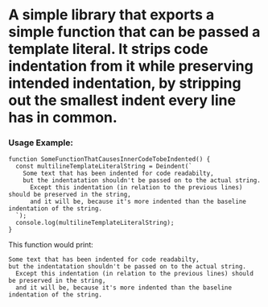 # A simple library that exports a simple function that can be passed a template literal. It strips code indentation from it while preserving intended indentation, by stripping out the smallest indent every line has in common.
### Usage Example:
```
function SomeFunctionThatCausesInnerCodeTobeIndented() {
  const multilineTemplateLiteralString = Deindent(`
    Some text that has been indented for code readabilty,
    but the indentatation shouldn't be passed on to the actual string.
      Except this indentation (in relation to the previous lines) should be preserved in the string,
      and it will be, because it's more indented than the baseline indentation of the string.     
  `);
  console.log(multilineTemplateLiteralString);
}
```
This function would print:
```
Some text that has been indented for code readabilty,
but the indentatation shouldn't be passed on to the actual string.
  Except this indentation (in relation to the previous lines) should be preserved in the string,
  and it will be, because it's more indented than the baseline indentation of the string.
```
